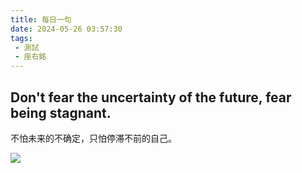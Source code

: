 ```yaml
---
title: 每日一句
date: 2024-05-26 03:57:30
tags:
 - 測試
 - 座右銘
---
```


## Don't fear the uncertainty of the future, fear being stagnant.
不怕未来的不确定，只怕停滞不前的自己。

![](https://images.pexels.com/photos/904616/pexels-photo-904616.jpeg?auto=compress&cs=tinysrgb&w=1260&h=750&dpr=1)
